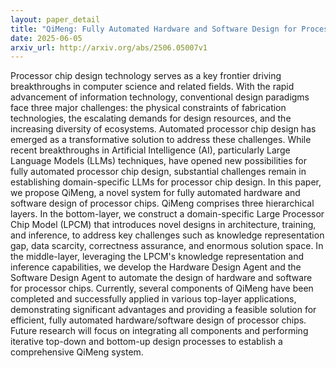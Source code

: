```yaml
---
layout: paper_detail
title: "QiMeng: Fully Automated Hardware and Software Design for Processor Chip"
date: 2025-06-05
arxiv_url: http://arxiv.org/abs/2506.05007v1
---
```


Processor chip design technology serves as a key frontier driving breakthroughs in computer science and related fields. With the rapid advancement of information technology, conventional design paradigms face three major challenges: the physical constraints of fabrication technologies, the escalating demands for design resources, and the increasing diversity of ecosystems. Automated processor chip design has emerged as a transformative solution to address these challenges. While recent breakthroughs in Artificial Intelligence (AI), particularly Large Language Models (LLMs) techniques, have opened new possibilities for fully automated processor chip design, substantial challenges remain in establishing domain-specific LLMs for processor chip design.   In this paper, we propose QiMeng, a novel system for fully automated hardware and software design of processor chips. QiMeng comprises three hierarchical layers. In the bottom-layer, we construct a domain-specific Large Processor Chip Model (LPCM) that introduces novel designs in architecture, training, and inference, to address key challenges such as knowledge representation gap, data scarcity, correctness assurance, and enormous solution space. In the middle-layer, leveraging the LPCM's knowledge representation and inference capabilities, we develop the Hardware Design Agent and the Software Design Agent to automate the design of hardware and software for processor chips. Currently, several components of QiMeng have been completed and successfully applied in various top-layer applications, demonstrating significant advantages and providing a feasible solution for efficient, fully automated hardware/software design of processor chips. Future research will focus on integrating all components and performing iterative top-down and bottom-up design processes to establish a comprehensive QiMeng system.
